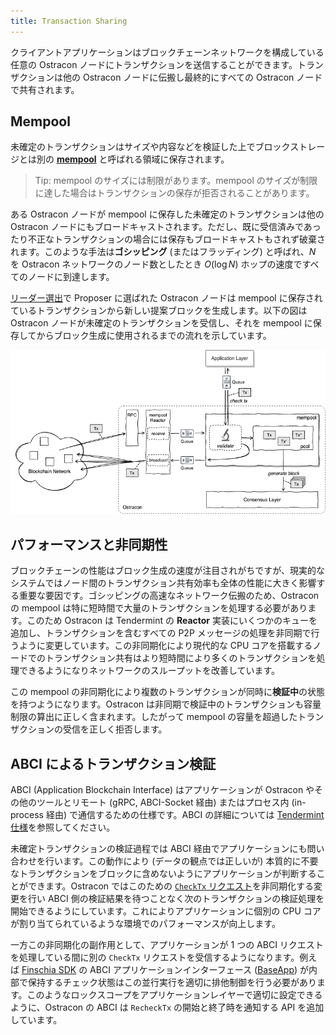 ```yaml
---
title: Transaction Sharing
---
```


クライアントアプリケーションはブロックチェーンネットワークを構成している任意の Ostracon ノードにトランザクションを送信することができます。トランザクションは他の Ostracon ノードに伝搬し最終的にすべての Ostracon ノードで共有されます。

## Mempool

未確定のトランザクションはサイズや内容などを検証した上でブロックストレージとは別の [**mempool**](https://github.com/tendermint/tendermint/blob/v0.34.x/spec/abci/apps.md#mempool-connection) と呼ばれる領域に保存されます。

> Tip: mempool のサイズには制限があります。mempool のサイズが制限に達した場合はトランザクションの保存が拒否されることがあります。

ある Ostracon ノードが mempool に保存した未確定のトランザクションは他の Ostracon ノードにもブロードキャストされます。ただし、既に受信済みであったり不正なトランザクションの場合には保存もブロードキャストもされず破棄されます。このような手法は**ゴシッピング** (またはフラッディング) と呼ばれ、$N$ を Ostracon ネットワークのノード数としたとき $O(\log N)$ ホップの速度ですべてのノードに到達します。

[リーダー選出](02-consensus.md)で Proposer に選ばれた Ostracon ノードは mempool に保存されているトランザクションから新しい提案ブロックを生成します。以下の図は Ostracon ノードが未確定のトランザクションを受信し、それを mempool に保存してからブロック生成に使用されるまでの流れを示しています。

![Mempool in Ostracon structure](../static/tx-sharing/mempool.png)

## パフォーマンスと非同期性

ブロックチェーンの性能はブロック生成の速度が注目されがちですが、現実的なシステムではノード間のトランザクション共有効率も全体の性能に大きく影響する重要な要因です。ゴシッピングの高速なネットワーク伝搬のため、Ostracon の mempool は特に短時間で大量のトランザクションを処理する必要があります。このため Ostracon は Tendermint の **Reactor** 実装にいくつかのキューを追加し、トランザクションを含むすべての P2P メッセージの処理を非同期で行うように変更しています。この非同期化により現代的な CPU コアを搭載するノードでのトランザクション共有はより短時間により多くのトランザクションを処理できるようになりネットワークのスループットを改善しています。

この mempool の非同期化により複数のトランザクションが同時に**検証中**の状態を持つようになります。Ostracon は非同期で検証中のトランザクションも容量制限の算出に正しく含まれます。したがって mempool の容量を超過したトランザクションの受信を正しく拒否します。

## ABCI によるトランザクション検証

ABCI (Application Blockchain Interface) はアプリケーションが Ostracon やその他のツールとリモート (gRPC, ABCI-Socket 経由) またはプロセス内 (in-process 経由) で通信するための仕様です。ABCI の詳細については [Tendermint 仕様](https://github.com/tendermint/tendermint/blob/v0.34.x/spec/abci)を参照してください。

未確定トランザクションの検証過程では ABCI 経由でアプリケーションにも問い合わせを行います。この動作により (データの観点では正しいが) 本質的に不要なトランザクションをブロックに含めないようにアプリケーションが判断することができます。Ostracon ではこのための [`CheckTx` リクエスト](https://github.com/tendermint/tendermint/blob/v0.34.x/spec/abci/abci.md#mempool-connection)を非同期化する変更を行い ABCI 側の検証結果を待つことなく次のトランザクションの検証処理を開始できるようにしています。これによりアプリケーションに個別の CPU コアが割り当てられているような環境でのパフォーマンスが向上します。

一方この非同期化の副作用として、アプリケーションが 1 つの ABCI リクエストを処理している間に別の `CheckTx` リクエストを受信するようになります。例えば [Finschia SDK](https://github.com/Finschia/finschia-sdk) の ABCI アプリケーションインターフェース ([BaseApp](https://github.com/Finschia/lbm-sdk/blob/main/baseapp/baseapp.go)) が内部で保持するチェック状態はこの並行実行を適切に排他制御を行う必要があります。このようなロックスコープをアプリケーションレイヤーで適切に設定できるように、Ostracon の ABCI は `RecheckTx` の開始と終了時を通知する API を追加しています。
